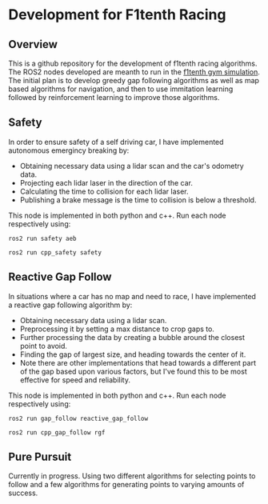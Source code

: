 # Development for F1tenth Racing

## Overview
This is a github repository for the development of f1tenth racing algorithms.
The ROS2 nodes developed are meanth to run in the 
[f1tenth gym simulation](https://github.com/f1tenth/f1tenth_gym_ros).
The initial plan is to develop greedy gap following algorithms as well as
map based algorithms for navigation, and then to use immitation learning 
followed by reinforcement learning to improve those algorithms.


## Safety
In order to ensure safety of a self driving car, I have implemented autonomous 
emergincy breaking by:
* Obtaining necessary data using a lidar scan and the car's odometry data.
* Projecting each lidar laser in the direction of the car.
* Calculating the time to collision for each lidar laser.
* Publishing a brake message is the time to collision is below a threshold.

This node is implemented in both python and c++. 
Run each node respectively using:
```
ros2 run safety aeb
```
```
ros2 run cpp_safety safety
```

## Reactive Gap Follow
In situations where a car has no map and need to race, I have implemented a
reactive gap following algorithm by:
* Obtaining necessary data using a lidar scan.
* Preprocessing it by setting a max distance to crop gaps to.
* Further processing the data by creating a bubble around the closest point
to avoid.
* Finding the gap of largest size, and heading towards the center of it.
* Note there are other implementations that head towards a different part of the 
gap based upon various factors, but I've found this to be most effective for 
speed and reliability.

This node is implemented in both python and c++. 
Run each node respectively using:
```
ros2 run gap_follow reactive_gap_follow
```
```
ros2 run cpp_gap_follow rgf
```

## Pure Pursuit
Currently in progress. Using two different algorithms for selecting points to follow
and a few algorithms for generating points to varying amounts of success.